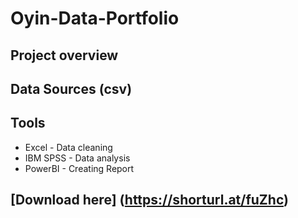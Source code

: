 # Oyin-Data-Portfolio
## Project overview

## Data Sources (csv)

## Tools 
- Excel - Data cleaning
- IBM SPSS - Data analysis
- PowerBI - Creating Report
## [Download here] (https://shorturl.at/fuZhc)
